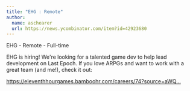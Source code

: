 ```yaml
---
title: "EHG : Remote"
author:
  name: aschearer
  url: https://news.ycombinator.com/item?id=42923680
---
```

EHG - Remote - Full-time

EHG is hiring! We&#x27;re looking for a talented game dev to help lead development on Last Epoch. If you love ARPGs and want to work with a great team (and me!), check it out:

<a href="https:&#x2F;&#x2F;eleventhhourgames.bamboohr.com&#x2F;careers&#x2F;74?source=aWQ9MjY%3D" rel="nofollow">https:&#x2F;&#x2F;eleventhhourgames.bamboohr.com&#x2F;careers&#x2F;74?source=aWQ...</a>
<JobApplication />
